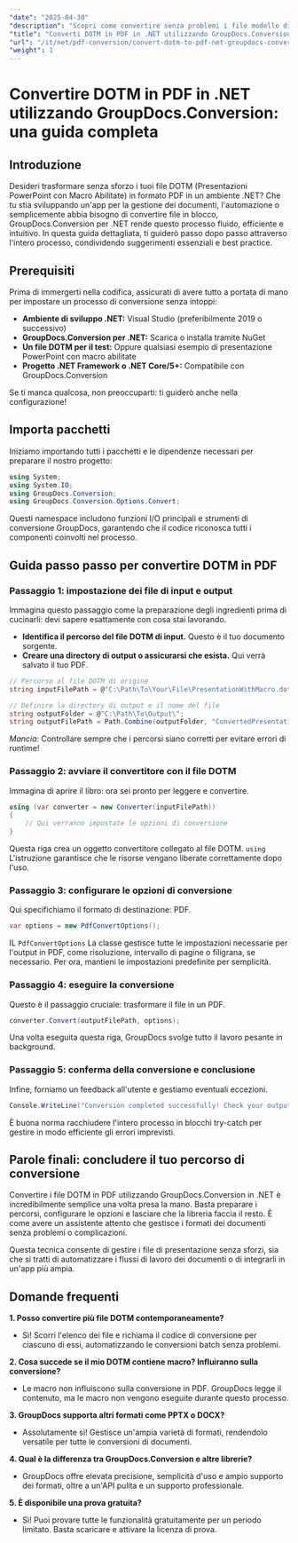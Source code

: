 ```yaml
---
"date": "2025-04-30"
"description": "Scopri come convertire senza problemi i file modello di Microsoft Word (.dotm) in PDF utilizzando la potente libreria GroupDocs.Conversion per .NET. Semplifica la gestione dei documenti in modo efficiente."
"title": "Converti DOTM in PDF in .NET utilizzando GroupDocs.Conversion&#58; una guida completa"
"url": "/it/net/pdf-conversion/convert-dotm-to-pdf-net-groupdocs-conversion/"
"weight": 1
---
```


# Convertire DOTM in PDF in .NET utilizzando GroupDocs.Conversion: una guida completa

## Introduzione

Desideri trasformare senza sforzo i tuoi file DOTM (Presentazioni PowerPoint con Macro Abilitate) in formato PDF in un ambiente .NET? Che tu stia sviluppando un'app per la gestione dei documenti, l'automazione o semplicemente abbia bisogno di convertire file in blocco, GroupDocs.Conversion per .NET rende questo processo fluido, efficiente e intuitivo. In questa guida dettagliata, ti guiderò passo dopo passo attraverso l'intero processo, condividendo suggerimenti essenziali e best practice.

## Prerequisiti

Prima di immergerti nella codifica, assicurati di avere tutto a portata di mano per impostare un processo di conversione senza intoppi:

- **Ambiente di sviluppo .NET:** Visual Studio (preferibilmente 2019 o successivo)
- **GroupDocs.Conversion per .NET:** Scarica o installa tramite NuGet
- **Un file DOTM per il test:** Oppure qualsiasi esempio di presentazione PowerPoint con macro abilitate
- **Progetto .NET Framework o .NET Core/5+:** Compatibile con GroupDocs.Conversion

Se ti manca qualcosa, non preoccuparti: ti guiderò anche nella configurazione!


## Importa pacchetti

Iniziamo importando tutti i pacchetti e le dipendenze necessari per preparare il nostro progetto:

```csharp
using System;
using System.IO;
using GroupDocs.Conversion;
using GroupDocs.Conversion.Options.Convert;
```

Questi namespace includono funzioni I/O principali e strumenti di conversione GroupDocs, garantendo che il codice riconosca tutti i componenti coinvolti nel processo.


## Guida passo passo per convertire DOTM in PDF

### Passaggio 1: impostazione dei file di input e output

Immagina questo passaggio come la preparazione degli ingredienti prima di cucinarli: devi sapere esattamente con cosa stai lavorando.

- **Identifica il percorso del file DOTM di input.** Questo è il tuo documento sorgente.
- **Creare una directory di output o assicurarsi che esista.** Qui verrà salvato il tuo PDF.

```csharp
// Percorso al file DOTM di origine
string inputFilePath = @"C:\Path\To\Your\File\PresentationWithMacro.dotm";

// Definire la directory di output e il nome del file
string outputFolder = @"C:\Path\To\Output\";
string outputFilePath = Path.Combine(outputFolder, "ConvertedPresentation.pdf");
```

*Mancia:* Controllare sempre che i percorsi siano corretti per evitare errori di runtime!

### Passaggio 2: avviare il convertitore con il file DOTM

Immagina di aprire il libro: ora sei pronto per leggere e convertire.

```csharp
using (var converter = new Converter(inputFilePath))
{
    // Qui verranno impostate le opzioni di conversione
}
```

Questa riga crea un oggetto convertitore collegato al file DOTM. `using` L'istruzione garantisce che le risorse vengano liberate correttamente dopo l'uso.

### Passaggio 3: configurare le opzioni di conversione

Qui specifichiamo il formato di destinazione: PDF.

```csharp
var options = new PdfConvertOptions();
```

IL `PdfConvertOptions` La classe gestisce tutte le impostazioni necessarie per l'output in PDF, come risoluzione, intervallo di pagine o filigrana, se necessario. Per ora, mantieni le impostazioni predefinite per semplicità.

### Passaggio 4: eseguire la conversione

Questo è il passaggio cruciale: trasformare il file in un PDF.

```csharp
converter.Convert(outputFilePath, options);
```

Una volta eseguita questa riga, GroupDocs svolge tutto il lavoro pesante in background.

### Passaggio 5: conferma della conversione e conclusione

Infine, forniamo un feedback all'utente e gestiamo eventuali eccezioni.

```csharp
Console.WriteLine("Conversion completed successfully! Check your output at: " + outputFilePath);
```

È buona norma racchiudere l'intero processo in blocchi try-catch per gestire in modo efficiente gli errori imprevisti.


## Parole finali: concludere il tuo percorso di conversione

Convertire i file DOTM in PDF utilizzando GroupDocs.Conversion in .NET è incredibilmente semplice una volta presa la mano. Basta preparare i percorsi, configurare le opzioni e lasciare che la libreria faccia il resto. È come avere un assistente attento che gestisce i formati dei documenti senza problemi o complicazioni.

Questa tecnica consente di gestire i file di presentazione senza sforzi, sia che si tratti di automatizzare i flussi di lavoro dei documenti o di integrarli in un'app più ampia.


## Domande frequenti

**1. Posso convertire più file DOTM contemporaneamente?**  
- Sì! Scorri l'elenco dei file e richiama il codice di conversione per ciascuno di essi, automatizzando le conversioni batch senza problemi.

**2. Cosa succede se il mio DOTM contiene macro? Influiranno sulla conversione?**  
- Le macro non influiscono sulla conversione in PDF. GroupDocs legge il contenuto, ma le macro non vengono eseguite durante questo processo.

**3. GroupDocs supporta altri formati come PPTX o DOCX?**  
- Assolutamente sì! Gestisce un'ampia varietà di formati, rendendolo versatile per tutte le conversioni di documenti.

**4. Qual è la differenza tra GroupDocs.Conversion e altre librerie?**  
- GroupDocs offre elevata precisione, semplicità d'uso e ampio supporto dei formati, oltre a un'API pulita e un supporto professionale.

**5. È disponibile una prova gratuita?**  
- Sì! Puoi provare tutte le funzionalità gratuitamente per un periodo limitato. Basta scaricare e attivare la licenza di prova.